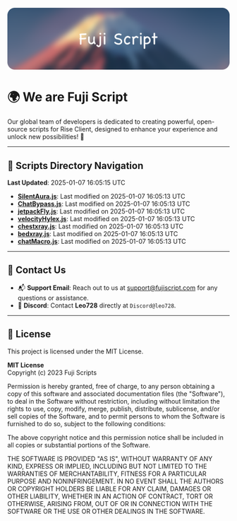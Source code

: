 ![Banner](.github/b.webp)

# 🌍 **We are Fuji Script**

Our global team of developers is dedicated to creating powerful, open-source scripts for Rise Client, designed to enhance your experience and unlock new possibilities! 🌟

---
<!-- SCRIPTS_NAVIGATION_START -->
## 📂 **Scripts Directory Navigation**

**Last Updated**: 2025-01-07 16:05:15 UTC

- **[SilentAura.js](scripts/SilentAura.js)**: Last modified on 2025-01-07 16:05:13 UTC
- **[ChatBypass.js](scripts/ChatBypass.js)**: Last modified on 2025-01-07 16:05:13 UTC
- **[jetpackFly.js](scripts/jetpackFly.js)**: Last modified on 2025-01-07 16:05:13 UTC
- **[velocityHylex.js](scripts/velocityHylex.js)**: Last modified on 2025-01-07 16:05:13 UTC
- **[chestxray.js](scripts/chestxray.js)**: Last modified on 2025-01-07 16:05:13 UTC
- **[bedxray.js](scripts/bedxray.js)**: Last modified on 2025-01-07 16:05:13 UTC
- **[chatMacro.js](scripts/chatMacro.js)**: Last modified on 2025-01-07 16:05:13 UTC

<!-- SCRIPTS_NAVIGATION_END -->

---

## 💬 **Contact Us**  
- 📬 **Support Email**: Reach out to us at [support@fujiscript.com](mailto:support@fujiscript.com) for any questions or assistance.  
- 💬 **Discord**: Contact **Leo728** directly at `Discord@leo728`.

---

## 📜 **License**

This project is licensed under the MIT License.  

**MIT License**  
Copyright (c) 2023 Fuji Scripts  

Permission is hereby granted, free of charge, to any person obtaining a copy of this software and associated documentation files (the "Software"), to deal in the Software without restriction, including without limitation the rights to use, copy, modify, merge, publish, distribute, sublicense, and/or sell copies of the Software, and to permit persons to whom the Software is furnished to do so, subject to the following conditions:  

The above copyright notice and this permission notice shall be included in all copies or substantial portions of the Software.  

THE SOFTWARE IS PROVIDED "AS IS", WITHOUT WARRANTY OF ANY KIND, EXPRESS OR IMPLIED, INCLUDING BUT NOT LIMITED TO THE WARRANTIES OF MERCHANTABILITY, FITNESS FOR A PARTICULAR PURPOSE AND NONINFRINGEMENT. IN NO EVENT SHALL THE AUTHORS OR COPYRIGHT HOLDERS BE LIABLE FOR ANY CLAIM, DAMAGES OR OTHER LIABILITY, WHETHER IN AN ACTION OF CONTRACT, TORT OR OTHERWISE, ARISING FROM, OUT OF OR IN CONNECTION WITH THE SOFTWARE OR THE USE OR OTHER DEALINGS IN THE SOFTWARE.  
